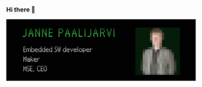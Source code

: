 ### Hi there 👋

<img src="https://raw.githubusercontent.com/usvi/usvi/master/Janne-Paalijarvi-Github-Masthead-v3.gif" alt="Janne Paalijarvi, Embedded SW developer, Maker, MSE & CEO">
<!--
**usvi/usvi** is a ✨ _special_ ✨ repository because its `README.md` (this file) appears on your GitHub profile.

Here are some ideas to get you started:

- 🔭 I’m currently working on ...
- 🌱 I’m currently learning ...
- 👯 I’m looking to collaborate on ...
- 🤔 I’m looking for help with ...
- 💬 Ask me about ...
- 📫 How to reach me: ...
- 😄 Pronouns: ...
- ⚡ Fun fact: ...
-->
